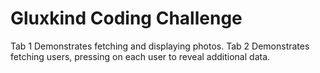 # Gluxkind Coding Challenge

Tab 1 Demonstrates fetching and displaying photos.
Tab 2 Demonstrates fetching users, pressing on each user to reveal additional data. 

